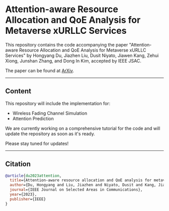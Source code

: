 # Attention-aware Resource Allocation and QoE Analysis for Metaverse xURLLC Services

This repository contains the code accompanying the paper "Attention-aware Resource Allocation and QoE Analysis for Metaverse xURLLC Services" by Hongyang Du, Jiazhen Liu, Dusit Niyato, Jiawen Kang, Zehui Xiong, Junshan Zhang, and Dong In Kim, accepted by IEEE JSAC.

The paper can be found at [ArXiv](https://arxiv.org/abs/2208.05438).

---

## Content

This repository will include the implementation for:

- Wireless Fading Channel Simulation
- Attention Prediction

We are currently working on a comprehensive tutorial for the code and will update the repository as soon as it's ready.

Please stay tuned for updates!

---

## Citation

```bibtex
@article{du2023attention,
  title={Attention-aware resource allocation and QoE analysis for metaverse xURLLC services},
  author={Du, Hongyang and Liu, Jiazhen and Niyato, Dusit and Kang, Jiawen and Xiong, Zehui and Zhang, Junshan and Kim, Dong In},
  journal={IEEE Journal on Selected Areas in Communications},
  year={2023},
  publisher={IEEE}
}
```
